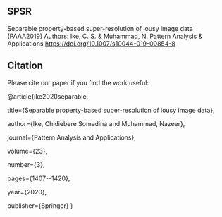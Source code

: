## SPSR
Separable property-based super-resolution of lousy image data (PAAA2019)
Authors: Ike, C. S. & Muhammad, N. 
Pattern Analysis & Applications 
https://doi.org/10.1007/s10044-019-00854-8
















## Citation

Please cite our paper if you find the work useful:

@article{ike2020separable,
  
  title={Separable property-based super-resolution of lousy image data},
  
  author={Ike, Chidiebere Somadina and Muhammad, Nazeer},
  
  journal={Pattern Analysis and Applications},
  
  volume={23},
  
  number={3},
  
  pages={1407--1420},
  
  year={2020},
  
  publisher={Springer}
}
